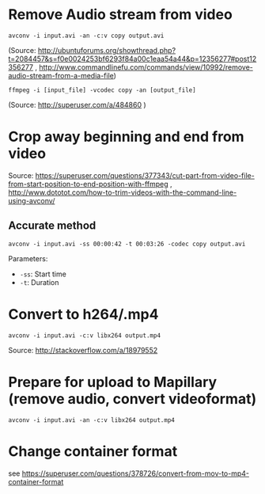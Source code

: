 # Remove Audio stream from video

    avconv -i input.avi -an -c:v copy output.avi

(Source: http://ubuntuforums.org/showthread.php?t=2084457&s=f0e0024253bf6293f84a00c1eaa54a44&p=12356277#post12356277 , http://www.commandlinefu.com/commands/view/10992/remove-audio-stream-from-a-media-file)

    ffmpeg -i [input_file] -vcodec copy -an [output_file]

(Source: http://superuser.com/a/484860 )

# Crop away beginning and end from video

Source: https://superuser.com/questions/377343/cut-part-from-video-file-from-start-position-to-end-position-with-ffmpeg , http://www.dototot.com/how-to-trim-videos-with-the-command-line-using-avconv/

## Accurate method

    avconv -i input.avi -ss 00:00:42 -t 00:03:26 -codec copy output.avi 

Parameters:

- `-ss`: Start time
- `-t`: Duration

# Convert to h264/.mp4

    avconv -i input.avi -c:v libx264 output.mp4

Source: http://stackoverflow.com/a/18979552

# Prepare for upload to Mapillary (remove audio, convert videoformat)

    avconv -i input.avi -an -c:v libx264 output.mp4

# Change container format

see https://superuser.com/questions/378726/convert-from-mov-to-mp4-container-format

